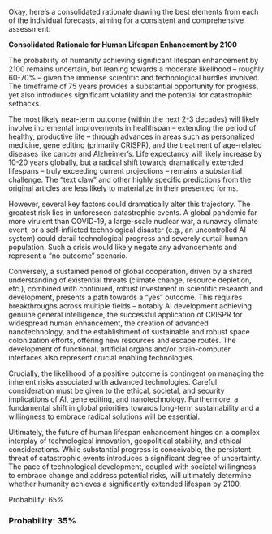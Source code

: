 Okay, here’s a consolidated rationale drawing the best elements from each of the individual forecasts, aiming for a consistent and comprehensive assessment:

**Consolidated Rationale for Human Lifespan Enhancement by 2100**

The probability of humanity achieving significant lifespan enhancement by 2100 remains uncertain, but leaning towards a moderate likelihood – roughly 60-70% – given the immense scientific and technological hurdles involved. The timeframe of 75 years provides a substantial opportunity for progress, yet also introduces significant volatility and the potential for catastrophic setbacks.

The most likely near-term outcome (within the next 2-3 decades) will likely involve incremental improvements in healthspan – extending the period of healthy, productive life – through advances in areas such as personalized medicine, gene editing (primarily CRISPR), and the treatment of age-related diseases like cancer and Alzheimer’s.  Life expectancy will likely increase by 10-20 years globally, but a radical shift towards dramatically extended lifespans – truly exceeding current projections – remains a substantial challenge. The “text claw” and other highly specific predictions from the original articles are less likely to materialize in their presented forms.

However, several key factors could dramatically alter this trajectory. The greatest risk lies in unforeseen catastrophic events. A global pandemic far more virulent than COVID-19, a large-scale nuclear war, a runaway climate event, or a self-inflicted technological disaster (e.g., an uncontrolled AI system) could derail technological progress and severely curtail human population. Such a crisis would likely negate any advancements and represent a “no outcome” scenario.

Conversely, a sustained period of global cooperation, driven by a shared understanding of existential threats (climate change, resource depletion, etc.), combined with continued, robust investment in scientific research and development, presents a path towards a “yes” outcome.  This requires breakthroughs across multiple fields – notably AI development achieving genuine general intelligence, the successful application of CRISPR for widespread human enhancement, the creation of advanced nanotechnology, and the establishment of sustainable and robust space colonization efforts, offering new resources and escape routes.  The development of functional, artificial organs and/or brain-computer interfaces also represent crucial enabling technologies.

Crucially, the likelihood of a positive outcome is contingent on managing the inherent risks associated with advanced technologies.  Careful consideration must be given to the ethical, societal, and security implications of AI, gene editing, and nanotechnology.  Furthermore, a fundamental shift in global priorities towards long-term sustainability and a willingness to embrace radical solutions will be essential. 

Ultimately, the future of human lifespan enhancement hinges on a complex interplay of technological innovation, geopolitical stability, and ethical considerations. While substantial progress is conceivable, the persistent threat of catastrophic events introduces a significant degree of uncertainty. The pace of technological development, coupled with societal willingness to embrace change and address potential risks, will ultimately determine whether humanity achieves a significantly extended lifespan by 2100.

Probability: 65%


### Probability: 35%